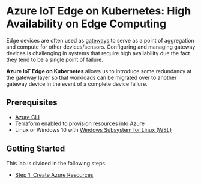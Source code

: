 # Azure IoT Edge on Kubernetes: High Availability on Edge Computing

Edge devices are often used as [gateways](https://docs.microsoft.com/en-us/azure/iot-edge/iot-edge-as-gateway) to serve as a point of aggregation and compute for other devices/sensors. Configuring and managing gateway devices is challenging in systems that require high availability due the fact they tend to be a single point of failure.

**Azure IoT Edge on Kubernetes** allows us to introduce some redundancy at the gateway layer so that workloads can be migrated over to another gateway device in the event of a complete device failure.

## Prerequisites

- [Azure CLI](https://docs.microsoft.com/en-us/cli/azure/install-azure-cli?view=azure-cli-latest)
- [Terraform](https://docs.microsoft.com/en-us/azure/virtual-machines/linux/terraform-install-configure?toc=%2Fen-us%2Fazure%2Fterraform%2Ftoc.json&bc=%2Fen-us%2Fazure%2Fbread%2Ftoc.json#install-terraform) enabled to provision resources into Azure
- Linux or Windows 10 with [Windows Subsystem for Linux (WSL)](https://docs.microsoft.com/en-us/windows/wsl/about)

## Getting Started

This lab is divided in the following steps:

- [Step 1: Create Azure Resources](./docs/create-azure-resources.md)